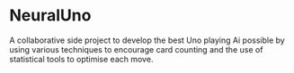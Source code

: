 # NeuralUno
A collaborative side project to develop the best Uno playing Ai possible
by using various techniques to encourage card counting and the use of statistical 
tools to optimise each move.
      
